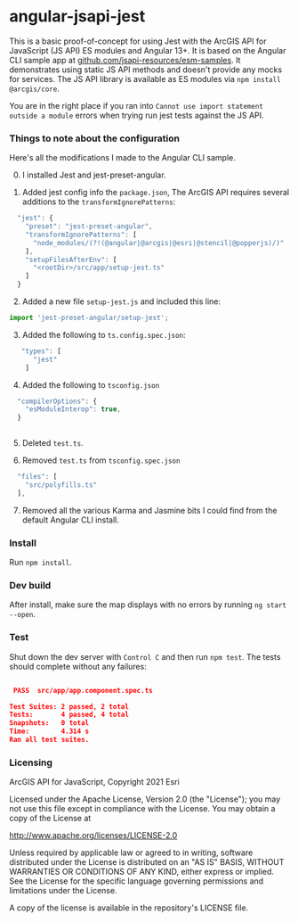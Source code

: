 # angular-jsapi-jest

This is a basic proof-of-concept for using Jest with the ArcGIS API for JavaScript (JS API) ES modules and Angular 13+. It is based on the Angular CLI sample app at [github.com/jsapi-resources/esm-samples](https://github.com/Esri/jsapi-resources/tree/master/esm-samples/jsapi-angular-cli). It demonstrates using static JS API methods and doesn't provide any mocks for services. The JS API library is available as ES modules via `npm install @arcgis/core`.

You are in the right place if you ran into `Cannot use import statement outside a module` errors when trying run jest tests against the JS API.

### Things to note about the configuration

Here's all the modifications I made to the Angular CLI sample. 

0. I installed Jest and jest-preset-angular.
 
1. Added jest config info the `package.json`, The ArcGIS API requires several additions to the `transformIgnorePatterns`:
 
```js
  "jest": {
    "preset": "jest-preset-angular",
    "transformIgnorePatterns": [
      "node_modules/(?!(@angular|@arcgis|@esri|@stencil|@popperjs)/)"
    ],
    "setupFilesAfterEnv": [
      "<rootDir>/src/app/setup-jest.ts"
    ]
  }
```

2. Added a new file `setup-jest.js` and included this line:

```js
import 'jest-preset-angular/setup-jest';
```

3. Added the following to `ts.config.spec.json`:

```js
   "types": [
      "jest"
    ]  
```

4. Added the following to `tsconfig.json`

```js
  "compilerOptions": {
    "esModuleInterop": true,
  }
 
```

5. Deleted `test.ts`.

6. Removed `test.ts` from `tsconfig.spec.json`

```js
  "files": [
    "src/polyfills.ts"
  ],
```

7. Removed all the various Karma and Jasmine bits I could find from the default Angular CLI install.

### Install

Run `npm install`.

### Dev build

After install, make sure the map displays with no errors by running `ng start --open`.

### Test

Shut down the dev server with `Control C` and then run `npm test`. The tests should complete without any failures:

```json

 PASS  src/app/app.component.spec.ts

Test Suites: 2 passed, 2 total
Tests:       4 passed, 4 total
Snapshots:   0 total
Time:        4.314 s
Ran all test suites.

```

### Licensing

ArcGIS API for JavaScript, Copyright 2021 Esri

Licensed under the Apache License, Version 2.0 (the "License"); you may not use this file except in compliance with the License. You may obtain a copy of the License at

http://www.apache.org/licenses/LICENSE-2.0

Unless required by applicable law or agreed to in writing, software distributed under the License is distributed on an "AS IS" BASIS, WITHOUT WARRANTIES OR CONDITIONS OF ANY KIND, either express or implied. See the License for the specific language governing permissions and limitations under the License.

A copy of the license is available in the repository's LICENSE file.
